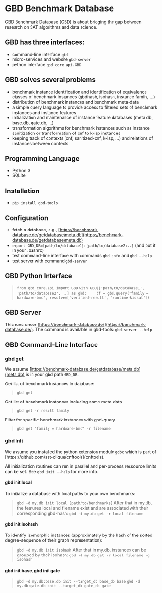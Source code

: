 # GBD Benchmark Database

GBD Benchmark Database (GBD) is about bridging the gap between research on SAT algorithms and data science. 

## GBD has three interfaces: 

- command-line interface ```gbd``` 
- micro-services and website ```gbd-server```
- python interface ```gbd_core.api.GBD```


## GBD solves several problems

- benchmark instance identification and identification of equivalence classes of benchmark instances (gbdhash, isohash, instance family, ...)
- distribution of benchmark instances and benchmark meta-data
- a simple query language to provide access to filtered sets of benchmark instances and instance features
- initialization and maintenance of instance feature databases (meta.db, base.db, gate.db, ...)
- transformation algorithms for benchmark instances such as instance sanitization or transformation of cnf to k-isp instances
- keeping track of contexts (cnf, sanitized-cnf, k-isp, ...) and relations of instances between contexts


## Programming Language
- Python 3
- SQLite

## Installation
- ```pip install gbd-tools```

## Configuration
- fetch a database, e.g., [https://benchmark-database.de/getdatabase/meta.db](https://benchmark-database.de/getdatabase/meta.db)
- ```export GBD_DB=[path/to/database1]:[path/to/database2:..]``` (and put it in your .bashrc)
- test command-line interface with commands ```gbd info``` and ```gbd --help```
- test server with command ```gbd-server```

## GBD Python Interface
> ```from gbd_core.api import GBD```
> ```with GBD(['path/to/database1', 'path/to/database2', ..] as gbd:```
> ```    df = gbd.query("family = hardware-bmc", resolve=['verified-result', 'runtime-kissat'])```


## GBD Server
This runs under [https://benchmark-database.de/](https://benchmark-database.de/).
The command is available in gbd-tools: ```gbd-server --help```


## GBD Command-Line Interface

### gbd get

We assume [https://benchmark-database.de/getdatabase/meta.db](meta.db) is in your gbd path ```GBD_DB```.

Get list of benchmark instances in database:
> ```gbd get```

Get list of benchmark instances including some meta-data 
> ```gbd get -r result family```

Filter for specific benchmark instances with gbd-query
> ```gbd get "family = hardware-bmc" -r filename```


### gbd init

We assume you installed the python extension module ```gdbc``` which is part of [https://github.com/sat-clique/cnftools](cnftools). 

All initialization routines can run in parallel and per-process ressource limits can be set. 
See ```gbd init --help``` for more info.

#### gbd init local

To initialize a database with local paths to your own benchmarks:
> ```gbd -d my.db init local [path/to/benchmarks]```
After that in my.db, the features local and filename exist and are associated with their corresponding gbd-hash:
> ```gbd -d my.db get -r local filename```

#### gbd init isohash

To identify isomorphic instances (approximately by the hash of the sorted degree-sequence of their graph representation):
> ```gbd -d my.db init isohash```
After that in my.db, instances can be grouped by their isohash:
> ```gbd -d my.db get -r local filename -g isohash```

#### gbd init base, gbd init gate

> ```gbd -d my.db:base.db init --target_db base_db base```
> ```gbd -d my.db:gate.db init --target_db gate_db gate```